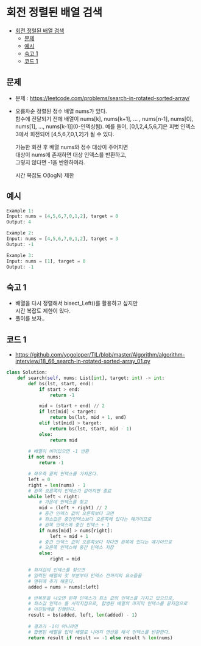 # 회전 정렬된 배열 검색

<!-- TOC -->

- [회전 정렬된 배열 검색](#%ED%9A%8C%EC%A0%84-%EC%A0%95%EB%A0%AC%EB%90%9C-%EB%B0%B0%EC%97%B4-%EA%B2%80%EC%83%89)
  - [문제](#%EB%AC%B8%EC%A0%9C)
  - [예시](#%EC%98%88%EC%8B%9C)
  - [숙고 1](#%EC%88%99%EA%B3%A0-1)
  - [코드 1](#%EC%BD%94%EB%93%9C-1)

<!-- /TOC -->

## 문제
- 문제 : https://leetcode.com/problems/search-in-rotated-sorted-array/
- 오름차순 정렬된 정수 배열 nums가 있다.  
  함수에 전달되기 전에 배열이 nums[k], nums[k+1], ... , nums[n-1], nums[0], nums[1], ..., nums[k-1]](0-인덱싱됨). 예를 들어, [0,1,2,4,5,6,7]은 피벗 인덱스 3에서 회전되어 [4,5,6,7,0,1,2]가 될 수 있다.  

  가능한 회전 후 배열 nums와 정수 대상이 주어지면  
  대상이 nums에 존재하면 대상 인덱스를 반환하고,  
  그렇지 않다면 -1을 반환하여라.

  시간 복잡도 O(logN) 제한

## 예시
``` python
Example 1:
Input: nums = [4,5,6,7,0,1,2], target = 0
Output: 4

Example 2:
Input: nums = [4,5,6,7,0,1,2], target = 3
Output: -1

Example 3:
Input: nums = [1], target = 0
Output: -1
```

## 숙고 1
- 배열을 다시 정렬해서 bisect_Left()를 활용하고 싶지만  
  시간 복잡도 제한이 있다.  
- 풀이를 보자..

## 코드 1
- https://github.com/yogoloper/TIL/blob/master/Algorithm/algorithm-interview/18_66_search-in-rotated-sorted-array_01.py  
``` python
class Solution:
    def search(self, nums: List[int], target: int) -> int:
        def bs(lst, start, end):
            if start > end:
                return -1

            mid = (start + end) // 2
            if lst[mid] < target:
                return bs(lst, mid + 1, end)
            elif lst[mid] > target:
                return bs(lst, start, mid - 1)
            else:
                return mid
        
        # 배열이 비어있으면 -1 반환
        if not nums:
            return -1

        # 좌우측 끝의 인덱스를 가져온다.
        left = 0
        right = len(nums) - 1
        # 왼쪽 오른쪽의 인덱스가 같아지면 종료
        while left < right:
            # 가운데 인덱스를 찾고
            mid = (left + right) // 2
            # 중간 인덱스 값이 오른쪽보다 크면
            # 최소값은 중간인덱스보다 오른쪽에 있다는 얘기이므로
            # 왼쪽 인덱스에 중간 인덱스 + 1
            if nums[mid] > nums[right]:
                left = mid + 1
            # 중간 인덱스 값이 오른쪽보다 작다면 왼쪽에 있다는 얘기이므로
            # 오른쪽 인덱스에 중간 인덱스 저장
            else:
                right = mid

        # 최저값의 인덱스를 찾으면 
        # 입력된 배열의 첫 부분부터 인덱스 전까지의 요소들을
        # 맨뒤에 추가 해준다. 
        added = nums + nums[:left]

        # 반복문을 나오면 왼쪽 인덱스가 최소 값의 인덱스를 가지고 있으므로,  
        # 최소값 인덱스 를 시작지점으로, 합병된 배열의 마지막 인덱스를 끝지점으로  
        # 이진탐색을 진행한다.
        result = bs(added, left, len(added) - 1)
        
        # 결과가 -1이 아니라면  
        # 합병된 배열을 입력 배열로 나머지 연산을 해서 인덱스를 반환한다.
        return result if result == -1 else result % len(nums)
```